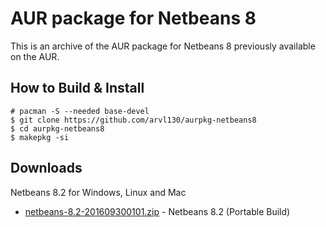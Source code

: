 # AUR package for Netbeans 8

This is an archive of the AUR package for Netbeans 8
previously available on the AUR.

## How to Build & Install
```
# pacman -S --needed base-devel
$ git clone https://github.com/arvl130/aurpkg-netbeans8
$ cd aurpkg-netbeans8
$ makepkg -si
```

## Downloads

Netbeans 8.2 for Windows, Linux and Mac
- [netbeans-8.2-201609300101.zip](https://github.com/arvl130/aurpkg-netbeans8/releases/download/archived-files/netbeans-8.2-201609300101.zip) - Netbeans 8.2 (Portable Build)
